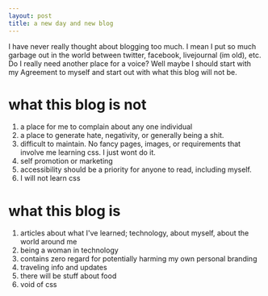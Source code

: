 ```yaml
---
layout: post
title: a new day and new blog
---
```


I have never really thought about blogging too much. I mean I put so much garbage out in the world between twitter, facebook, livejournal (im old), etc. Do I really need another place for a voice? Well maybe I should start with my Agreement to myself and start out with what this blog will not be.

# what this blog is not

1. a place for me to complain about any one individual
2. a place to generate hate, negativity, or generally being a shit.
3. difficult to maintain. No fancy pages, images, or requirements that involve me learning css. I just wont do it.
4. self promotion or marketing
5. accessibility should be a priority for anyone to read, including myself.
6. I will not learn css

# what this blog is

1. articles about what I've learned; technology, about myself, about the world around me
2. being a woman in technology
3. contains zero regard for potentially harming my own personal branding
5. traveling info and updates
6. there will be stuff about food
7. void of css 
